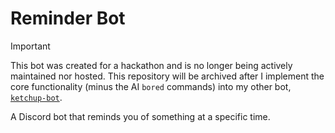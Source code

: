 # Reminder Bot

> [!IMPORTANT]
> This bot was created for a hackathon and is no longer being actively maintained nor hosted.
> This repository will be archived after I implement the core functionality (minus the AI `bored` commands) into my other bot, [`ketchup-bot`](https://github.com/rustykitty/ketchup-bot).

A Discord bot that reminds you of something at a specific time.
